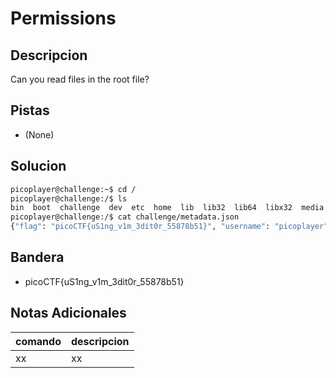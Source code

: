 # Permissions

## Descripcion
Can you read files in the root file?

## Pistas
* (None)

## Solucion 
```bash
picoplayer@challenge:~$ cd /
picoplayer@challenge:/$ ls
bin  boot  challenge  dev  etc  home  lib  lib32  lib64  libx32  media  mnt  opt  proc  root  run  sbin  srv  sys  tmp  usr  var
picoplayer@challenge:/$ cat challenge/metadata.json 
{"flag": "picoCTF{uS1ng_v1m_3dit0r_55878b51}", "username": "picoplayer", "password": "pEN9KN1qYm"}
```

## Bandera
* picoCTF{uS1ng_v1m_3dit0r_55878b51}

## Notas Adicionales 
|comando|descripcion|
|---|---|
|xx|xx|
